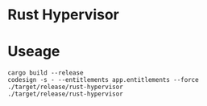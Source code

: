 # Rust Hypervisor

# Useage

```shell
cargo build --release
codesign -s - --entitlements app.entitlements --force ./target/release/rust-hypervisor
./target/release/rust-hypervisor
```
